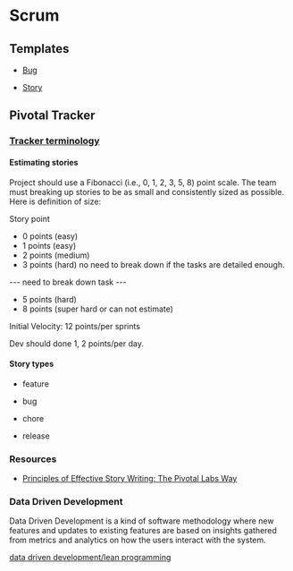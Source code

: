 # Scrum

## Templates

- [Bug](https://github.com/university-of-ant-solutions/development-standards/blob/develop/development-process/templates/bug.md)

- [Story](https://github.com/university-of-ant-solutions/development-standards/blob/develop/development-process/templates/story.md)

## Pivotal Tracker

### [Tracker terminology](https://www.pivotaltracker.com/help/articles/terminology/)

#### Estimating stories

Project should use a Fibonacci (i.e., 0, 1, 2, 3, 5, 8) point scale. The team must breaking up stories to be as small and consistently sized as possible. Here is definition of size:

Story point

- 0 points (easy)
- 1 points (easy)
- 2 points (medium)
- 3 points (hard) no need to break down if the tasks are detailed enough.

--- need to break down task ---

- 5 points (hard)
- 8 points (super hard or can not estimate)

Initial Velocity:  12 points/per sprints

Dev should done 1, 2 points/per day.

#### Story types

- feature

- bug

- chore

- release

### Resources

- [Principles of Effective Story Writing: The Pivotal Labs Way](https://www.pivotaltracker.com/blog/principles-of-effective-story-writing-the-pivotal-labs-way/)

### Data Driven Development

Data Driven Development is a kind of software methodology where new features and updates to existing features are based on insights gathered from metrics and analytics on how the users interact with the system.

[data driven development/lean programming](https://dev.to/topriddy/data-driven-developmentlean-programming)
